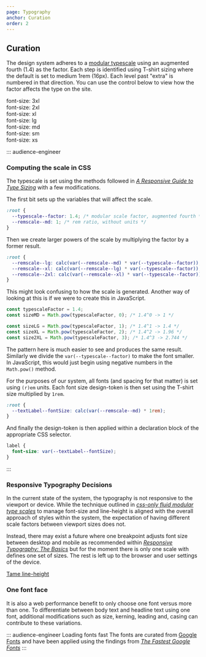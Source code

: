 ```yaml
---
page: Typography
anchor: Curation
order: 2
---
```


## Curation

The design system adheres to a [modular typescale](https://type-scale.com/) using an augmented fourth (1.4) as the factor. Each step is identified using T-shirt sizing where the default is set to medium 1rem (16px). Each level past "extra" is numbered in that direction. You can use the control below to view how the factor affects the type on the site.

<typescale-range></typescale-range>

<div style="font-size: calc(var(--remscale--3xl) * 1rem)">font-size: 3xl</div>
<div style="font-size: calc(var(--remscale--2xl) * 1rem)">font-size: 2xl</div>
<div style="font-size: calc(var(--remscale--xl) * 1rem)">font-size: xl</div>
<div style="font-size: calc(var(--remscale--lg) * 1rem)">font-size: lg</div>
<div style="font-size: calc(var(--remscale--md) * 1rem)">font-size: md</div>
<div style="font-size: calc(var(--remscale--sm) * 1rem)">font-size: sm</div>
<div style="font-size: calc(var(--remscale--xs) * 1rem)">font-size: xs</div>

::: audience-engineer
### Computing the scale in CSS
The typescale is set using the methods followed in _[A Responsive Guide to Type Sizing](https://cloudfour.com/thinks/responsive-guide-to-type-sizing/)_ with a few modifications.

The first bit sets up the variables that will affect the scale.

```css
:root {
  --typescale--factor: 1.4; /* modular scale factor, augmented fourth */
  --remscale--md: 1; /* rem ratio, without units */
}
```

Then we create larger powers of the scale by multiplying the factor by a former result.

```css
:root {
  --remscale--lg: calc(var(--remscale--md) * var(--typescale--factor)); /* 1 * 1.4 -> 1.4  */
  --remscale--xl: calc(var(--remscale--lg) * var(--typescale--factor)); /* 1.4 * 1.4 -> 1.96 */
  --remscale--2xl: calc(var(--remscale--xl) * var(--typescale--factor)); /* 1.4 * 1.96 -> 2.744 */
}
```

This might look confusing to how the scale is generated. Another way of looking at this is if we were to create this in JavaScript.

```javascript
const typescaleFactor = 1.4;
const sizeMD = Math.pow(typescaleFactor, 0); /* 1.4^0 -> 1 */

const sizeLG = Math.pow(typescaleFactor, 1); /* 1.4^1 -> 1.4 */
const sizeXL = Math.pow(typescaleFactor, 2); /* 1.4^2 -> 1.96 */
const size2XL = Math.pow(typescaleFactor, 3); /* 1.4^3 -> 2.744 */
```

The pattern here is much easier to see and produces the same result. Similarly we divide the `var(--typescale--factor)` to make the font smaller. In JavaScript, this would just begin using negative numbers in the `Math.pow()` method.

For the purposes of our system, all fonts (and spacing for that matter) is set using `(r)em` units. Each font size design-token is then set using the T-shirt size multiplied by `1rem`.

```css
:root {
  --textLabel--fontSize: calc(var(--remscale--md) * 1rem);
}
```

And finally the design-token is then applied within a declaration block of the appropriate CSS selector.

```css
label {
  font-size: var(--textLabel--fontSize);
}
```
:::

### Responsive Typography Decisions
In the current state of the system, the typography is not responsive to the viewport or device. While the technique outlined in _[css-only fluid modular type scales](https://utopia.fyi/blog/css-modular-scales/)_ to manage font-size and line-height is aligned with the overall approach of styles within the system, the expectation of having different scale factors between viewport sizes does not.

Instead, there may exist a future where one breakpoint adjusts font size between desktop and mobile as recommended within _[Responsive Typography: The Basics](https://ia.net/topics/responsive-typography-the-basics)_ but for the moment there is only one scale with defines one set of sizes. The rest is left up to the browser and user settings of the device.

[Tame line-height](https://css-tricks.com/how-to-tame-line-height-in-css/)

### One font face
It is also a web performance benefit to only choose one font versus more than one. To differentiate between body text and headline text using one font, additional modifications such as size, kerning, leading and, casing can contribute to these variations.

::: audience-engineer
Loading fonts fast
The fonts are curated from [Google Fonts](https://fonts.google.com/) and have been applied using the findings from _[The Fastest Google Fonts](https://csswizardry.com/2020/05/the-fastest-google-fonts/)_
:::